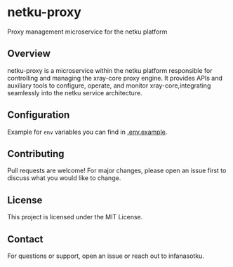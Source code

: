 # netku-proxy

Proxy management microservice for the netku platform

## Overview

netku-proxy is a microservice within the netku platform responsible for controlling and managing the xray-core proxy engine.
It provides APIs and auxiliary tools to configure, operate, and monitor xray-core,integrating seamlessly into the netku service architecture.

## Configuration

Example for `env` variables you can find in [.env.example](./.env.example).

## Contributing

Pull requests are welcome! For major changes, please open an issue first to discuss what you would like to change.

## License

This project is licensed under the MIT License.

## Contact

For questions or support, open an issue or reach out to infanasotku.

